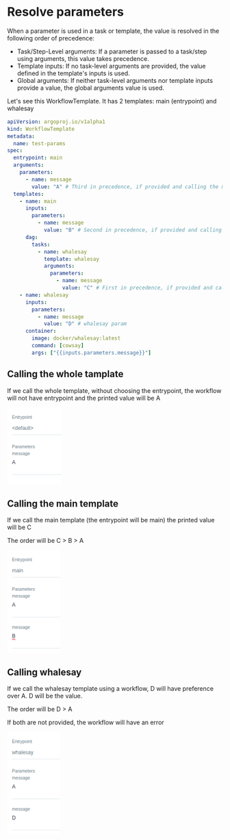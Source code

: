 # Resolve parameters

When a parameter is used in a task or template, the value is resolved in the following order of precedence:

- Task/Step-Level arguments: If a parameter is passed to a task/step using arguments, this value takes precedence.
- Template inputs: If no task-level arguments are provided, the value defined in the template's inputs is used.
- Global arguments: If neither task-level arguments nor template inputs provide a value, the global arguments value is used.

Let's see this WorkflowTemplate. It has 2 templates: main (entrypoint) and whalesay

```yaml
apiVersion: argoproj.io/v1alpha1
kind: WorkflowTemplate
metadata:
  name: test-params
spec:
  entrypoint: main
  arguments:
    parameters:
      - name: message
        value: "A" # Third in precedence, if provided and calling the main template
  templates:
    - name: main
      inputs:
        parameters:
          - name: message
            value: "B" # Second in precedence, if provided and calling the main template
      dag:
        tasks:
          - name: whalesay
            template: whalesay
            arguments:
              parameters:
                - name: message
                  value: "C" # First in precedence, if provided and calling the main template
    - name: whalesay
      inputs:
        parameters:
          - name: message
            value: "D" # whalesay param
      container:
        image: docker/whalesay:latest
        command: [cowsay]
        args: ["{{inputs.parameters.message}}"]
```

## Calling the whole tamplate

If we call the whole template, without choosing the entrypoint, the workflow will not have entrypoint and the printed value will be A

![alt text](image.png)

## Calling the main template

If we call the main template (the entrypoint will be main) the printed value will be C

The order will be C > B > A

![alt text](image-1.png)

## Calling whalesay

If we call the whalesay template using a workflow, D will have preference over A. D will be the value.

The order will be D > A

If both are not provided, the workflow will have an error

![alt text](image-2.png)
